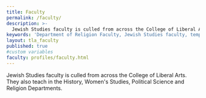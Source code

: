 ```yaml
---
title: Faculty
permalink: /faculty/
description: >-
  Jewish Studies faculty is culled from across the College of Liberal Arts including the History, Women's Studies, Political     Science and Religion Departments.
keywords: 'Department of Religion Faculty, Jewish Studies faculty, temple university'
layout: tla_faculty
published: true
#custom variables
faculty: profiles/faculty.html
---
```

Jewish Studies faculty is culled from across the College of Liberal Arts. They also teach in the History, Women's Studies, Political Science and Religion Departments.
